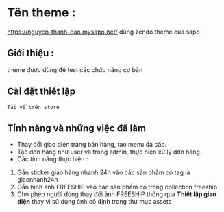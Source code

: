 # Tên theme : 
https://nguyen-thanh-dan.mysapo.net/ dùng zendo theme của sapo
    
## Giới thiệu :
theme được dùng để test các chức năng cơ bản

## Cài đặt thiết lập 
    Tải về trên store

## Tính năng và những việc đã làm
- Thay đổi giao diện trang bán hàng, tạo menu đa cấp.
- Tạo đơn hàng như user và trong admin, thực hiện xử lý đơn hàng.
- Các tính năng thực hiện :
1. Gắn sticker giao hàng nhanh 24h vào các sản phẩm có tag là giaonhanh24h
2. Gắn hình ảnh FREESHIP vào các sản phẩm có trong collection freeship
3. Cho phép người dùng thay đổi ảnh FREESHIP thông qua **Thiết lập giao diện** thay vì sử dụng ảnh cố định trong thư mục assets